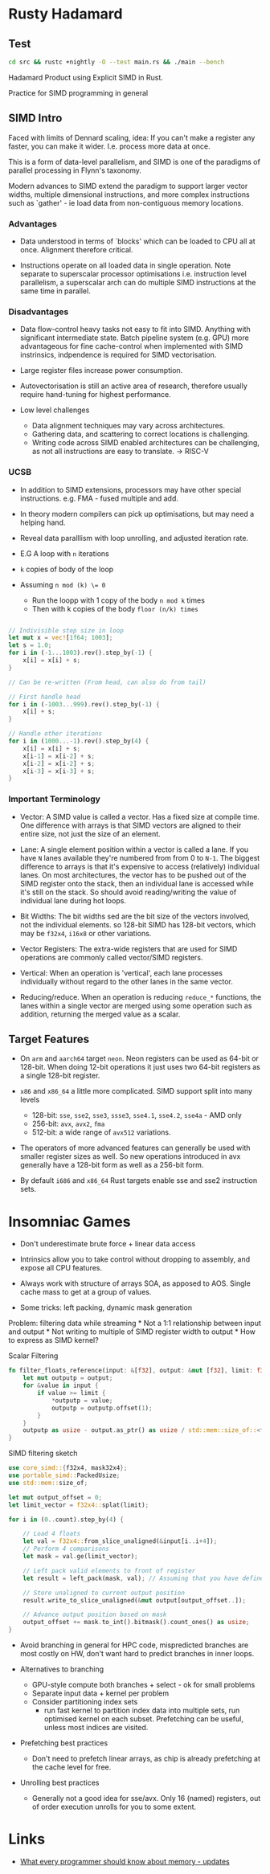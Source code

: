 # Rusty Hadamard

## Test

```bash
cd src && rustc +nightly -O --test main.rs && ./main --bench
```

Hadamard Product using Explicit SIMD in Rust.

Practice for SIMD programming in general

## SIMD Intro

Faced with limits of Dennard scaling, idea: If you can't make a register any faster, you can make it wider. I.e. process more data at once.

This is a form of data-level parallelism, and SIMD is one of the paradigms of parallel processing in Flynn's taxonomy.

Modern advances to SIMD extend the paradigm to support larger vector widths, multiple dimensional instructions, and more complex instructions such as `gather' - ie load data from non-contiguous memory locations.


### Advantages

* Data understood in terms of `blocks' which can be loaded to CPU all at once. Alignment therefore critical.

* Instructions operate on all loaded data in single operation. Note separate to superscalar processor optimisations i.e. instruction level parallelism, a superscalar arch can do multiple SIMD instructions at the same time in parallel.

### Disadvantages

* Data flow-control heavy tasks not easy to fit into SIMD. Anything with significant intermediate state. Batch pipeline system (e.g. GPU) more advantageous for fine cache-control when implemented with SIMD instrinsics, indpendence is required for SIMD vectorisation.

* Large register files increase power consumption.

* Autovectorisation is still an active area of research, therefore usually require hand-tuning for highest performance.

* Low level challenges
    * Data alignment techniques may vary across architectures.
    * Gathering data, and scattering to correct locations is challenging.
    * Writing code across SIMD enabled architectures can be challenging, as not all instructions are easy to translate. -> RISC-V

### UCSB

* In addition to SIMD extensions, processors may have other special instructions. e.g. FMA - fused multiple and add.
* In theory modern compilers can pick up optimisations, but may need a helping hand.
* Reveal data paralllism with loop unrolling, and adjusted iteration rate.

* E.G A loop with `n` iterations
* `k` copies of body of the loop
* Assuming `n mod (k) \= 0`
    * Run the loopp with 1 copy of the body `n mod k` times
    * Then with k copies of the body `floor (n/k) times`


```rust

// Indivisible step size in loop
let mut x = vec![1f64; 1003];
let s = 1.0;
for i in (-1...1003).rev().step_by(-1) {
    x[i] = x[i] + s;
}

// Can be re-written (From head, can also do from tail)

// First handle head
for i in (-1003...999).rev().step_by(-1) {
    x[i] + s;
}

// Handle other iterations
for i in (1000...-1).rev().step_by(4) {
    x[i] = x[i] + s;
    x[i-1] = x[i-2] + s;
    x[i-2] = x[i-2] + s;
    x[i-3] = x[i-3] + s;
}
```



### Important Terminology

* Vector: A SIMD value is called a vector. Has a fixed size at compile time. One difference with arrays is that SIMD vectors are aligned to their entire size, not just the size of an element.

* Lane: A single element position within a vector is called a lane. If you have `N` lanes available they're numbered from from 0 to `N-1`. The biggest difference to arrays is that it's expensive to access (relatively) individual lanes. On most architectures, the vector has to be pushed out of the SIMD register onto the stack, then an individual lane is accessed while it's still on the stack. So should avoid reading/writing the value of individual lane during hot loops.

* Bit Widths: The bit widths sed are the bit size of the vectors involved, not the individual elements. so 128-bit SIMD has 128-bit vectors, which may be `f32x4`, `i16x8` or other variations.

* Vector Registers: The extra-wide registers that are used for SIMD operations are commonly called vector/SIMD registers.

* Vertical: When an operation is 'vertical', each lane processes individually without regard to the other lanes in the same vector.

* Reducing/reduce. When an operation is reducing `reduce_*` functions, the lanes within a single vector are merged using some operation such as addition, returning the merged value as a scalar.

## Target Features

* On `arm` and `aarch64` target `neon`. Neon registers can be used as 64-bit or 128-bit. When doing 12-bit operations it just uses two 64-bit registers as a single 128-bit register.

* `x86` and `x86_64` a little more complicated. SIMD support split into many levels

    * 128-bit: `sse`, `sse2`, `sse3`, `ssse3`, `sse4.1`, `sse4.2`, `sse4a` - AMD only
    * 256-bit: `avx`, `avx2`, `fma`
    * 512-bit: a wide range of `avx512` variations.


* The operators of more advanced features can generally be used with smaller register sizes as well. So new operations introduced in avx generally have a 128-bit form as well as a 256-bit form.

* By default `i686` and `x86_64` Rust targets enable sse and sse2 instruction sets.

# Insomniac Games

* Don't underestimate brute force + linear data access

* Intrinsics allow you to take control without dropping to assembly, and expose all CPU features.

* Always work with structure of arrays SOA, as apposed to AOS. Single cache mass to get at a group of values.

* Some tricks: left packing, dynamic mask generation

Problem: filtering data while streaming
    * Not a 1:1 relationship between input and output
    * Not writing to multiple of SIMD register width to output
    * How to express as SIMD kernel?

Scalar Filtering

```rust
fn filter_floats_reference(input: &[f32], output: &mut [f32], limit: f32) -> usize {
    let mut outputp = output;
    for &value in input {
        if value >= limit {
            *outputp = value;
            outputp = outputp.offset(1);
        }
    }
    outputp as usize - output.as_ptr() as usize / std::mem::size_of::<f32>()
}
```

SIMD filtering sketch

```rust
use core_simd::{f32x4, mask32x4};
use portable_simd::PackedUsize;
use std::mem::size_of;

let mut output_offset = 0;
let limit_vector = f32x4::splat(limit);

for i in (0..count).step_by(4) {

    // Load 4 floats
    let val = f32x4::from_slice_unaligned(&input[i..i+4]);
    // Perform 4 comparisons
    let mask = val.ge(limit_vector);

    // Left pack valid elements to front of register
    let result = left_pack(mask, val); // Assuming that you have defined `left_pack` function with appropriate conversion logic

    // Store unaligned to current output position
    result.write_to_slice_unaligned(&mut output[output_offset..]);

    // Advance output position based on mask
    output_offset += mask.to_int().bitmask().count_ones() as usize;
}
```

* Avoid branching in general for HPC code, mispredicted branches are most costly on HW, don't want hard to predict branches in inner loops.

* Alternatives to branching
    * GPU-style compute both branches + select - ok for small problems
    * Separate input data + kernel per problem
    * Consider partitioning index sets
        * run fast kernel to partition index data into multiple sets, run optimised kernel on each subset. Prefetching can be useful, unless most indices are visited.

* Prefetching best practices
    * Don't need to prefetch linear arrays, as chip is already prefetching at the cache level for free.

* Unrolling best practices
    * Generally not a good idea for sse/avx. Only 16 (named) registers, out of order execution unrolls for you to some extent.


# Links

- [What every programmer should know about memory - updates](https://stackoverflow.com/questions/8126311/how-much-of-what-every-programmer-should-know-about-memory-is-still-valid)